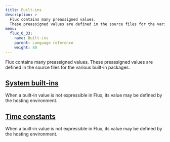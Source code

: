 ```yaml
---
title: Built-ins
description: >
  Flux contains many preassigned values.
  These preassigned values are defined in the source files for the various built-in packages.
menu:
  flux_0_33:
    name: Built-ins
    parent: Language reference
    weight: 80
---
```


Flux contains many preassigned values.
These preassigned values are defined in the source files for the various built-in packages.

## [System built-ins](/flux/v0.33/language/built-ins/system-built-ins)
When a built-in value is not expressible in Flux, its value may be defined by the hosting environment.

## [Time constants](/flux/v0.33/language/built-ins/time-constants)
When a built-in value is not expressible in Flux, its value may be defined by the hosting environment.
